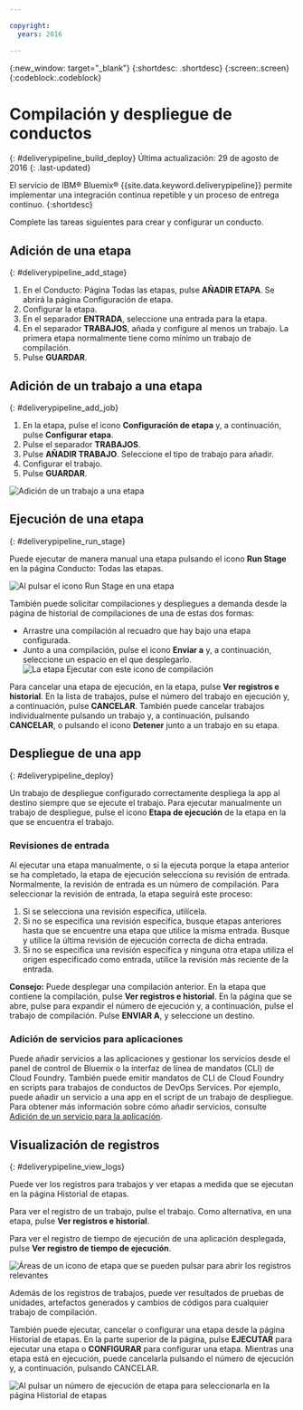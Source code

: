 ```yaml
---

copyright:
  years: 2016

---
```

<!-- Copyright info at top of file: REQUIRED
    The copyright info is YAML content that must occur at the top of the MD file, before attributes are listed.
    It must be surrounded by 3 dashes.
    The value "years" can contain just one year or a two years separated by a comma. (years: 2014, 2016)
    Indentation as per the previous template must be preserved.
-->

{:new_window: target="_blank"}
{:shortdesc: .shortdesc}
{:screen:.screen}
{:codeblock:.codeblock}

# Compilación y despliegue de conductos
{: #deliverypipeline_build_deploy}
Última actualización: 29 de agosto de 2016
{: .last-updated}

El servicio de IBM&reg; Bluemix&reg; {{site.data.keyword.deliverypipeline}} permite implementar una integración continua repetible y un proceso de entrega continuo.
{:shortdesc}

Complete las tareas siguientes para crear y configurar un conducto.

## Adición de una etapa
{: #deliverypipeline_add_stage}

1. En el Conducto: Página Todas las etapas, pulse **AÑADIR ETAPA**. Se abrirá la página Configuración de etapa.
2. Configurar la etapa.
  1. En el separador **ENTRADA**, seleccione una entrada para la etapa.
  2. En el separador **TRABAJOS**, añada y configure al menos un trabajo. La primera etapa normalmente tiene como mínimo un trabajo de compilación.
3. Pulse **GUARDAR**.

## Adición de un trabajo a una etapa
{: #deliverypipeline_add_job}

1. En la etapa, pulse el icono **Configuración de etapa** y, a continuación, pulse **Configurar etapa**.
2. Pulse el separador **TRABAJOS**.
3. Pulse **AÑADIR TRABAJO**. Seleccione el tipo de trabajo para añadir.
4. Configurar el trabajo.
5. Pulse **GUARDAR**.

![Adición de un trabajo a una etapa](./images/AddJob.png)

## Ejecución de una etapa
{: #deliverypipeline_run_stage}

Puede ejecutar de manera manual una etapa pulsando el icono **Run Stage** en la página Conducto: Todas las etapas.

![Al pulsar el icono Run Stage en una etapa](./images/RunStage.png)

También puede solicitar compilaciones y despliegues a demanda desde la página de historial de compilaciones de una de estas dos formas:
* Arrastre una compilación al recuadro que hay bajo una etapa configurada.
* Junto a una compilación, pulse el icono **Enviar a** y, a continuación, seleccione un espacio en el que desplegarlo.
  ![La etapa Ejecutar con este icono de compilación](./images/deploy_to.png)

Para cancelar una etapa de ejecución, en la etapa, pulse **Ver registros e historial**. En la lista de trabajos, pulse el número del trabajo en ejecución y, a continuación, pulse **CANCELAR**. También puede cancelar trabajos individualmente pulsando un trabajo y, a continuación, pulsando **CANCELAR**, o pulsando el icono **Detener** junto a un trabajo en su etapa.

## Despliegue de una app
{: #deliverypipeline_deploy}

Un trabajo de despliegue configurado correctamente despliega la app al destino siempre que se ejecute el trabajo. Para ejecutar manualmente un trabajo de despliegue, pulse el icono **Etapa de ejecución** de la etapa en la que se encuentra el trabajo.

### Revisiones de entrada
Al ejecutar una etapa manualmente, o si la ejecuta porque la etapa anterior se ha completado, la etapa de ejecución selecciona su revisión de entrada. Normalmente, la revisión de entrada es un número de compilación. Para seleccionar la revisión de entrada, la etapa seguirá este proceso:

1. Si se selecciona una revisión específica, utilícela.
2. Si no se especifica una revisión específica, busque etapas anteriores hasta que se encuentre una etapa que utilice la misma entrada. Busque y utilice la última revisión de ejecución correcta de dicha entrada.
3. Si no se especifica una revisión específica y ninguna otra etapa utiliza el origen especificado como entrada, utilice la revisión más reciente de la entrada.

**Consejo:** Puede desplegar una compilación anterior. En la etapa que contiene la compilación, pulse **Ver registros e historial**. En la página que se abre, pulse para expandir el número de ejecución y, a continuación, pulse el trabajo de compilación. Pulse **ENVIAR A**, y seleccione un destino.

### Adición de servicios para aplicaciones
Puede añadir servicios a las aplicaciones y gestionar los servicios desde el panel de control de Bluemix o la interfaz de línea de mandatos (CLI) de Cloud Foundry. También puede emitir mandatos de CLI de Cloud Foundry en scripts para trabajos de conductos de DevOps Services. Por ejemplo, puede añadir un servicio a una app en el script de un trabajo de despliegue. Para obtener más información sobre cómo añadir servicios, consulte [Adición de un servicio para la aplicación](https://www.ng.bluemix.net/docs/services/reqnsi.html#add_service).

## Visualización de registros
{: #deliverypipeline_view_logs}

Puede ver los registros para trabajos y ver etapas a medida que se ejecutan en la página Historial de etapas.

Para ver el registro de un trabajo, pulse el trabajo. Como alternativa, en una etapa, pulse **Ver registros e historial**.

Para ver el registro de tiempo de ejecución de una aplicación desplegada, pulse **Ver registro de tiempo de ejecución**.

![Áreas de un icono de etapa que se pueden pulsar para abrir los registros relevantes](./images/view_logs_and_history.png)

Además de los registros de trabajos, puede ver resultados de pruebas de unidades, artefactos generados y cambios de códigos para cualquier trabajo de compilación.

También puede ejecutar, cancelar o configurar una etapa desde la página Historial de etapas. En la parte superior de la página, pulse **EJECUTAR** para ejecutar una etapa o **CONFIGURAR** para configurar una etapa. Mientras una etapa está en ejecución, puede cancelarla pulsando el número de ejecución y, a continuación, pulsando CANCELAR.

![Al pulsar un número de ejecución de etapa para seleccionarla en la página Historial de etapas](./images/click_stage_run_number.png)

<!--
[1]: https://www.ng.bluemix.net/docs/manageapps/deployingapps.html#appmanifest
[2]: https://www.ng.bluemix.net/docs/#services/DeliveryPipeline/index.html#getstartwithCD
[3]: http://docs.cloudfoundry.org/devguide/installcf/whats-new-v6.html#push
[4]: https://console.ng.bluemix.net/?ace_base=true/#/pricing/cloudOEPaneId=pricing
[5]: ./images/open_logs.png
[6]: #manifests
[7]: ./images/runbar-annotated-dark.png
[8]: ./images/input_tab_only_execute.png
[9]: ./images/deploy_to.png
[10]: ./images/view_logs_and_history.png
[11]: ./images/play_button.png
[12]: ./images/basicAnimate.gif
[13]: ./images/AddStage.png
[14]: ./images/AddJob.png
[15]: ./images/jobs.png
[16]: ./images/RunStage.png
[17]: https://www.ng.bluemix.net/docs/starters/container_pipeline.html#container_pipeline
[18]: ../../../tutorials/basicbuild
[19]: #add_stage
[20]: #add_job
[21]: ../deploy_ext
[22]: ./images/pipeline_settings_icon.png
[23]: https://www.ng.bluemix.net/docs/services/reqnsi.html#add_service
[24]: ../deploy_var
[25]: ./images/click_stage_run_number.png
[26]: ./images/diagram.jpg

-->
